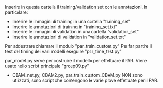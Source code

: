 Inserire in questa cartella il training/validation set con le annotazioni.
In particolare:
- Inserire le immagini di training in una cartella "training_set"
- Inserire le annotazioni di training in "training_set.txt"
- Inserire le immagini di validation in una cartella "validation_set"
- Inserire le annotazioni di validation in "validation_set.txt"

Per addestrare chiamare il modulo "par_train_custom.py"
Per far partire il test del timing dei vari modelli eseguire "par_time_test.py"

par_model.py serve per costruire il modello per effettuare il PAR. Viene usato nello script principale "group09.py"

- CBAM_net.py, CBAM2.py, par_train_custom_CBAM.py NON sono utilizzati, sono script che contengono le varie prove effettuate per il PAR.